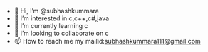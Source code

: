 - 👋 Hi, I’m @subhashkummara
- 👀 I’m interested in c,c++,c#,java 
- 🌱 I’m currently learning c
- 💞️ I’m looking to collaborate on c
- 📫 How to reach me my mailid:subhashkummara111@gmail.com

<!---
subhashkummara/subhashkummara is a ✨ special ✨ repository because its `README.md` (this file) appears on your GitHub profile.
You can click the Preview link to take a look at your changes.
--->
